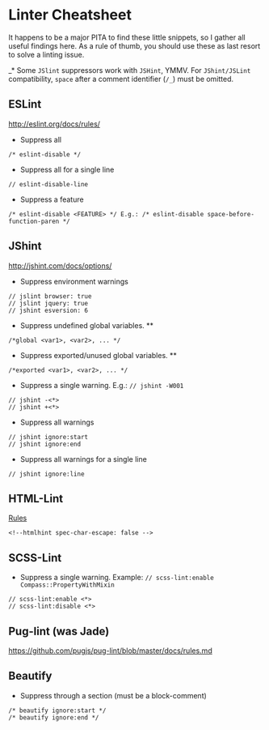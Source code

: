 # Linter Cheatsheet

It happens to be a major PITA to find these little snippets, so I gather all useful findings here. As a rule of thumb, you should use these as last resort to solve a linting issue.

_* Some `JSlint` suppressors work with `JSHint`, YMMV. For `JShint/JSLint` compatibility, `space` after a comment identifier (`/_`) must be omitted.

## ESLint

<http://eslint.org/docs/rules/>

- Suppress all

```
/* eslint-disable */
```

- Suppress all for a single line

```
// eslint-disable-line
```

- Suppress a feature

```
/* eslint-disable <FEATURE> */ E.g.: /* eslint-disable space-before-function-paren */
```

## JShint

<http://jshint.com/docs/options/>

- Suppress environment warnings

```
// jslint browser: true
// jslint jquery: true
// jshint esversion: 6
```

- Suppress undefined global variables. **

```
/*global <var1>, <var2>, ... */
```

- Suppress exported/unused global variables. **

```
/*exported <var1>, <var2>, ... */
```

- Suppress a single warning. E.g.: `// jshint -W001`

```
// jshint -<*>
// jshint +<*>
```

- Suppress all warnings

```
// jshint ignore:start
// jshint ignore:end
```

- Suppress all warnings for a single line

```
// jshint ignore:line
```

## HTML-Lint

[Rules](https://github.com/yaniswang/HTMLHint/wiki/Rules)

```
<!--htmlhint spec-char-escape: false -->
```

## SCSS-Lint

- Suppress a single warning. Example: `// scss-lint:enable Compass::PropertyWithMixin`

```
// scss-lint:enable <*>
// scss-lint:disable <*>
```

## Pug-lint (was Jade)

<https://github.com/pugjs/pug-lint/blob/master/docs/rules.md>

## Beautify

- Suppress through a section (must be a block-comment)

```
/* beautify ignore:start */
/* beautify ignore:end */
```
